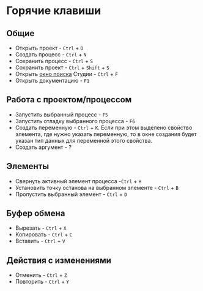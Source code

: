 # Горячие клавиши

## Общие

* Открыть проект - `Ctrl` + `O`
* Создать процесс - `Ctrl` + `N`
* Сохранить процесс - `Ctrl` + `S`
* Сохранить проект - `Ctrl` + `Shift` + `S`
* Открыть [окно поиска](https://docs.primo-rpa.ru/primo-rpa/primo-studio/projects/search) Студии - `Ctrl` + `F`
* Открыть документацию - `F1` 

## Работа с проектом/процессом
* Запустить выбранный процесс - `F5`
* Запустить отладку выбранного процесса - `F6`
* Создать переменную - `Ctrl` + `K`. Если при этом выделено свойство элемента, где нужно указать переменную, то в окне создания будет указан тип данных для переменной этого свойства.
* Создать аргумент - ?

## Элементы

* Cвернуть активный элемент процесса -`Ctrl` + `H`
* Установить точку останова на выбранном элементе - `Ctrl` + `B`
* Пропустить выбранный элемент - `Ctrl` + `D`

## Буфер обмена

* Вырезать - `Ctrl` + `X`
* Копировать - `Ctrl` + `C`
* Вставить - `Ctrl` + `V`

## Действия с изменениями 
* Отменить - `Ctrl` + `Z`
* Повторить - `Ctrl` + `Y`
